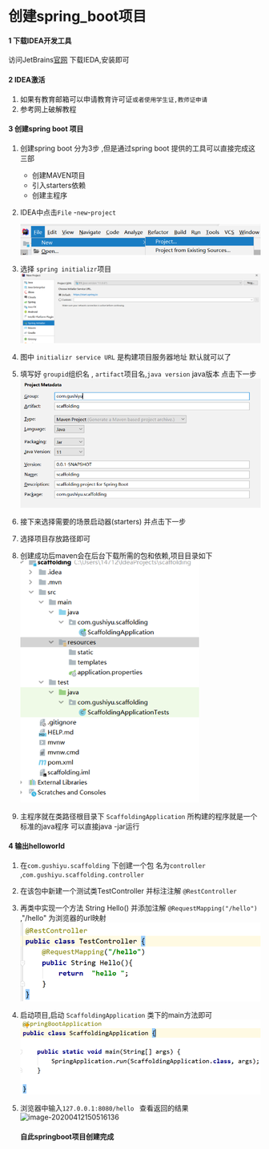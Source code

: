 # 创建spring_boot项目

#### 1 下载IDEA开发工具

访问JetBrains[官网](https://www.jetbrains.com/) 下载IEDA,安装即可

#### 2 IDEA激活

1.  如果有教育邮箱可以申请教育许可证`或者使用学生证,教师证申请`
2.  参考网上破解教程

#### 3 创建spring boot 项目 

1.  创建spring boot 分为3步 ,但是通过spring boot 提供的工具可以直接完成这三部

    -   创建MAVEN项目
    -   引入starters依赖
    -   创建主程序

2.  IDEA中点击`File` -`new`-`project` 

    <img src="https://raw.githubusercontent.com/1471246901/myblog/master/img/image-20200412142122262.png" alt="image-20200412142122262" style="zoom: 80%;" />

3.  选择 `spring initializr`项目<img src="https://raw.githubusercontent.com/1471246901/myblog/master/img/image-20200412142248227.png" alt="image-20200412142248227" style="zoom:67%;" />

4.  图中   `initializr service URL` 是构建项目服务器地址 默认就可以了 

5.  填写好 `groupid`组织名 , `artifact`项目名,`java version` java版本 点击下一步<img src="https://raw.githubusercontent.com/1471246901/myblog/master/img/image-20200412143850633.png" alt="image-20200412143850633" style="zoom:80%;" />

6.  接下来选择需要的场景启动器(starters) 并点击下一步

7.  选择项目存放路径即可

8.  创建成功后maven会在后台下载所需的包和依赖,项目目录如下<img src="https://raw.githubusercontent.com/1471246901/myblog/master/img/image-20200412144817014.png" alt="image-20200412144817014" style="zoom: 80%;" />

9.  主程序就在类路径根目录下   `ScaffoldingApplication`  所构建的程序就是一个标准的java程序 可以直接java -jar运行

#### 4 输出helloworld

1.  在`com.gushiyu.scaffolding` 下创建一个包 名为`controller`  ,`com.gushiyu.scaffolding.controller`

2.  在该包中新建一个测试类TestController    并标注注解 `@RestController`

3.  再类中实现一个方法 String Hello()  并添加注解 `@RequestMapping("/hello")`  ,"/hello" 为浏览器的url映射![image-20200412150146737](https://raw.githubusercontent.com/1471246901/myblog/master/img/image-20200412150146737.png)

4.  启动项目,启动 `ScaffoldingApplication`  类下的main方法即可![image-20200412150340499](https://raw.githubusercontent.com/1471246901/myblog/master/img/image-20200412150340499.png)

5.  浏览器中输入`127.0.0.1:8080/hello ` 查看返回的结果![image-20200412150516136](D:\Typora\data\image\image-20200412150516136.png)

    #### 自此springboot项目创建完成

    